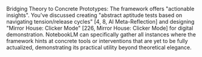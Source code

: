 Bridging Theory to Concrete Prototypes: The framework offers "actionable insights". You've discussed creating "abstract aptitude tests based on navigating tension/release cycles" [4, 8, AI Meta-Reflection] and designing "Mirror House: Clicker Mode" [226, Mirror House: Clicker Mode] for digital demonstration. NotebookLM can specifically gather all instances where the framework hints at concrete tools or interventions that are yet to be fully actualized, demonstrating its practical utility beyond theoretical elegance.